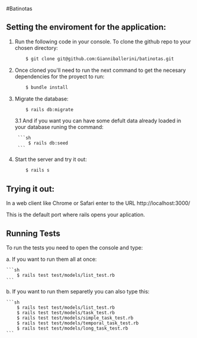 #Batinotas


## Setting the enviroment for the application:

1. Run the following code in your console. To clone the github repo to your chosen directory:

	```sh	
		$ git clone git@github.com:Gianniballerini/batinotas.git
	```

2. Once cloned you'll need to run the next command to get the necesary dependencies for the proyect to run:

	```sh
		$ bundle install
	```

3. Migrate the database:

	```sh	
		$ rails db:migrate
	```
	3.1 And if you want you can have some defult data already loaded in your database runing the command:

		```sh
			$ rails db:seed
		```
4. Start the server and try it out:

	```sh
		$ rails s
	```

## Trying it out:

In a web client like Chrome or Safari enter to the URL http://localhost:3000/

This is the default port where rails opens your aplication.


## Running Tests

To run the tests you need to open the console and type:


a. If you want to run them all at once:

	```sh
		$ rails test test/models/list_test.rb
	```
b. If you want to run them separetly you can also type this:

	```sh
		$ rails test test/models/list_test.rb
		$ rails test test/models/task_test.rb
		$ rails test test/models/simple_task_test.rb
		$ rails test test/models/temporal_task_test.rb
		$ rails test test/models/long_task_test.rb
	```